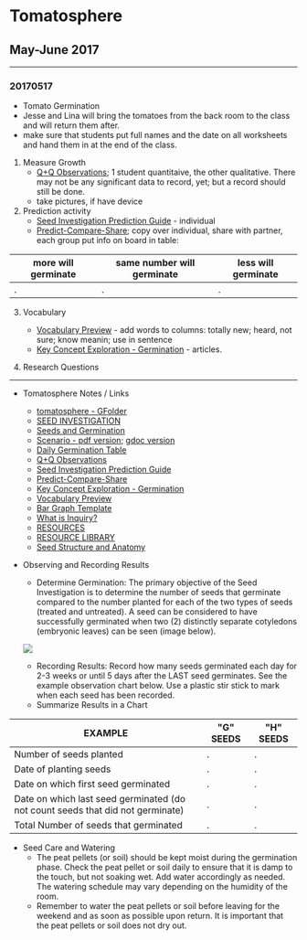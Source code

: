 # Tomatosphere
## May-June 2017
___

### 20170517
- Tomato Germination
- Jesse and Lina will bring the tomatoes from the back room to the class and will return them after.
- make sure that students put full names and the date on all worksheets and hand them in at the end of the class.
1. Measure Growth 
   - [Q+Q Observations](http://tomatosphere.letstalkscience.ca/Portals/5/Learning-Strategies/3-TS-Q-Q-Observations-4-12-Template-FINAL.pdf); 1 student quantitaive, the other qualitative.  There may not be any significant data to record, yet; but a record should still be done.
   - take pictures, if have device
2. Prediction activity
   - [Seed Investigation Prediction Guide](http://tomatosphere.letstalkscience.ca/Portals/5/Learning-Strategies/2-TS-Inquiry-Prediction-Guide.pdf) - individual
   - [Predict-Compare-Share](http://tomatosphere.letstalkscience.ca/Portals/5/Learning-Strategies/3-TS-Predict-Compare-Share-Germination-of-Tomatoes-Question.pdf); copy over individual, share with partner, each group put info on board in table:

more will germinate | same number will germinate | less will germinate
--- | --- | ---
. | . | .

3. Vocabulary
   - [Vocabulary Preview](http://tomatosphere.letstalkscience.ca/Portals/5/Learning-Strategies/2-TS-Vocabulary-Preview-Seed-Investigation%207-12-FINAL.pdf) - add words to columns: totally new; heard, not sure; know meanin; use in sentence
   - [Key Concept Exploration - Germination](http://tomatosphere.letstalkscience.ca/Portals/5/Learning-Strategies/2-TS-Key-Concept-Exploration-Template-Germination-FINAL.pdf) - articles.
   
4. Research Questions
___

- Tomatosphere Notes / Links
  - [tomatosphere - GFolder]()
  - [SEED INVESTIGATION](http://tomatosphere.letstalkscience.ca/Investigation)
  - [Seeds and Germination](http://tomatosphere.letstalkscience.ca/Resources/library/ArticleId/4659/seeds-and-germination.aspx)
  - [Scenario - pdf version](http://tomatosphere.letstalkscience.ca/Portals/5/Learning-Activities/Example%20Scenario%20Grades%2010.pdf); [gdoc version](https://docs.google.com/document/d/12sLa_AZ7x8AxKcpai9BZky2XHMASD0697OiSP29m7BY/edit?usp=sharing)
  - [Daily Germination Table](http://tomatosphere.letstalkscience.ca/Portals/5/Learning-Strategies/4-TS-Class-Daily-Germination-Table-Template-4-12.pdf)
  - [Q+Q Observations](http://tomatosphere.letstalkscience.ca/Portals/5/Learning-Strategies/3-TS-Q-Q-Observations-4-12-Template-FINAL.pdf)
  - [Seed Investigation Prediction Guide](http://tomatosphere.letstalkscience.ca/Portals/5/Learning-Strategies/2-TS-Inquiry-Prediction-Guide.pdf)
  - [Predict-Compare-Share](http://tomatosphere.letstalkscience.ca/Portals/5/Learning-Strategies/3-TS-Predict-Compare-Share-Germination-of-Tomatoes-Question.pdf) 
  - [Key Concept Exploration - Germination](http://tomatosphere.letstalkscience.ca/Portals/5/Learning-Strategies/2-TS-Key-Concept-Exploration-Template-Germination-FINAL.pdf)
  - [Vocabulary Preview](http://tomatosphere.letstalkscience.ca/Portals/5/Learning-Strategies/2-TS-Vocabulary-Preview-Seed-Investigation%207-12-FINAL.pdf)
  - [ Bar Graph Template](http://tomatosphere.letstalkscience.ca/Portals/5/Learning-Strategies/2-TS-Tomato-seed-germination-by-seed-type-bar-graph-template.pdf)
  - [What is Inquiry?](http://tomatosphere.letstalkscience.ca/Resources/Inquiry)
  - [RESOURCES](http://tomatosphere.letstalkscience.ca/Resources)
  - [RESOURCE LIBRARY](http://tomatosphere.letstalkscience.ca/Resources/Library?res=Learning+Strategies)
  - [Seed Structure and Anatomy](http://www.seedbiology.de/structure.asp)

- Observing and Recording Results
  - Determine Germination: The primary objective of the Seed Investigation is to determine the number of seeds that germinate compared to the number planted for each of the two types of seeds (treated and untreated).  A seed can be considered to have successfully germinated when two (2) distinctly separate cotyledons (embryonic leaves) can be seen (image below).
  
  ![](http://tomatosphere.letstalkscience.ca/portals/5/images/cotyledons.jpg)
  - Recording Results: Record how many seeds germinated each day for 2-3 weeks or until 5 days after the LAST seed germinates. See the example observation chart below. Use a plastic stir stick to mark when each seed has been recorded.
  - Summarize Results in a Chart
  
EXAMPLE | "G" SEEDS | "H" SEEDS
--- | --- | ---
Number of seeds planted | . | .
Date of planting seeds | . | .
Date on which first seed germinated | . | .
Date on which last seed germinated (do not count seeds that did not germinate) | . | .
Total Number of seeds that germinated | . | .

- Seed Care and Watering
  - The peat pellets (or soil) should be kept moist during the germination phase. Check the peat pellet or soil daily to ensure that it is damp to the touch, but not soaking wet. Add water accordingly as needed. The watering schedule may vary depending on the humidity of the room.
  - Remember to water the peat pellets or soil before leaving for the weekend and as soon as possible upon return. It is important that the peat pellets or soil does not dry out.
